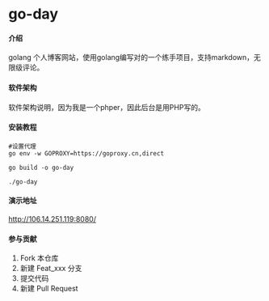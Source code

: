# go-day

#### 介绍
golang 个人博客网站，使用golang编写对的一个练手项目，支持markdown，无限级评论。

#### 软件架构
软件架构说明，因为我是一个phper，因此后台是用PHP写的。


#### 安装教程

```
#设置代理
go env -w GOPROXY=https://goproxy.cn,direct

go build -o go-day

./go-day

```


#### 演示地址

http://106.14.251.119:8080/

#### 参与贡献

1.  Fork 本仓库
2.  新建 Feat_xxx 分支
3.  提交代码
4.  新建 Pull Request

